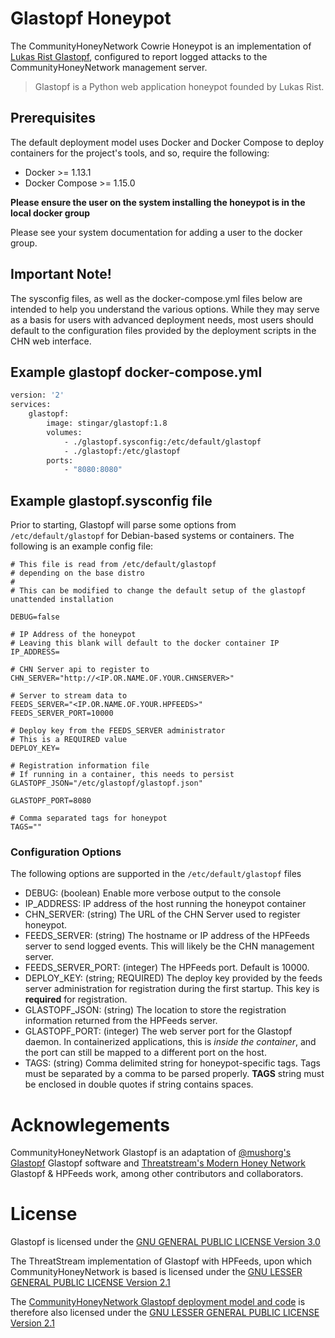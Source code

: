 Glastopf Honeypot
=================

The CommunityHoneyNetwork Cowrie Honeypot is an implementation of [Lukas Rist Glastopf](https://github.com/mushorg/glastopf), configured to report logged 
attacks to the CommunityHoneyNetwork management server.

>Glastopf is a Python web application honeypot founded by Lukas Rist.
## Prerequisites

The default deployment model uses Docker and Docker Compose to deploy containers for the project's tools, and so, require the following:

* Docker >= 1.13.1
* Docker Compose >= 1.15.0

**Please ensure the user on the system installing the honeypot is in the local
 docker group**
 
 Please see your system documentation for adding a user to the docker group.
## Important Note!
The sysconfig files, as well as the docker-compose.yml files below are intended 
to help you understand the various options. While they may serve as a basis 
for users with advanced deployment needs, most users should default to the 
configuration files provided by the deployment scripts in the CHN web interface.

## Example glastopf docker-compose.yml
```dockerfile
version: '2'
services:
    glastopf:
        image: stingar/glastopf:1.8
        volumes:
            - ./glastopf.sysconfig:/etc/default/glastopf
            - ./glastopf:/etc/glastopf
        ports:
            - "8080:8080"
```
## Example glastopf.sysconfig file

Prior to starting, Glastopf will parse some options from `/etc/default/glastopf` for Debian-based systems or containers. The following is an example config file:

```
# This file is read from /etc/default/glastopf
# depending on the base distro
#
# This can be modified to change the default setup of the glastopf unattended installation

DEBUG=false

# IP Address of the honeypot
# Leaving this blank will default to the docker container IP
IP_ADDRESS=

# CHN Server api to register to
CHN_SERVER="http://<IP.OR.NAME.OF.YOUR.CHNSERVER>"

# Server to stream data to
FEEDS_SERVER="<IP.OR.NAME.OF.YOUR.HPFEEDS>"
FEEDS_SERVER_PORT=10000

# Deploy key from the FEEDS_SERVER administrator
# This is a REQUIRED value
DEPLOY_KEY=

# Registration information file
# If running in a container, this needs to persist
GLASTOPF_JSON="/etc/glastopf/glastopf.json"

GLASTOPF_PORT=8080

# Comma separated tags for honeypot
TAGS=""
```

### Configuration Options

The following options are supported in the `/etc/default/glastopf` files

* DEBUG: (boolean) Enable more verbose output to the console
* IP_ADDRESS: IP address of the host running the honeypot container
* CHN_SERVER: (string) The URL of the CHN Server used to register honeypot.
* FEEDS_SERVER: (string) The hostname or IP address of the HPFeeds server to send logged events.  This will likely be the CHN management server.
* FEEDS_SERVER_PORT: (integer) The HPFeeds port.  Default is 10000.
* DEPLOY_KEY: (string; REQUIRED) The deploy key provided by the feeds server administration for registration during the first startup.  This key is **required** for registration.
* GLASTOPF_JSON: (string) The location to store the registration information returned from the HPFeeds server.
* GLASTOPF_PORT: (integer) The web server port for the Glastopf daemon. In containerized applications, this is _inside the container_, and the port can still be mapped to a different port on the host.
* TAGS: (string) Comma delimited string for honeypot-specific tags. Tags must be separated by a comma to be parsed properly. **TAGS** string must be enclosed in double quotes if string contains spaces.


# Acknowlegements

CommunityHoneyNetwork Glastopf is an adaptation of [@mushorg's Glastopf](https://github.com/mushorg/glastopf/) Glastopf software and [Threatstream's Modern Honey Network](https://threatstream.github.io/mhn/) Glastopf & HPFeeds work, among other contributors and collaborators.

# License

Glastopf is licensed under the [GNU GENERAL PUBLIC LICENSE Version 3.0](https://github.com/mushorg/glastopf/blob/master/GPL)

The ThreatStream implementation of Glastopf with HPFeeds, upon which CommunityHoneyNetwork is based is licensed under the [GNU LESSER GENERAL PUBLIC LICENSE Version 2.1](https://raw.githubusercontent.com/threatstream/mhn/master/LICENSE)

The [CommunityHoneyNetwork Glastopf deployment model and code](https://github.com/CommunityHoneyNetwork/glastopf) is therefore also licensed under the [GNU LESSER GENERAL PUBLIC LICENSE Version 2.1](https://raw.githubusercontent.com/CommunityHoneyNetwork/glastopf/master/LICENSE)

